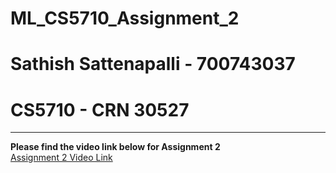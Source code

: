 # ML_CS5710_Assignment_2

# Sathish Sattenapalli - 700743037
# CS5710 - CRN 30527
<hr />

<b>Please find the video link below for Assignment 2</b> <br />
<a href="https://drive.google.com/file/d/1X5mdE5tsfmYhbxtSvTIgVi2LtlsQ2jTK/view?usp=drive_link">Assignment 2 Video Link</a>
